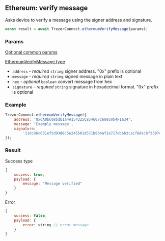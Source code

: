 ## Ethereum: verify message

Asks device to
verify a message using the signer address and signature.

```javascript
const result = await TrezorConnect.ethereumVerifyMessage(params);
```

### Params

[Optional common params](commonParams.md)

[EthereumVerifyMessage type](https://github.com/trezor/trezor-suite/blob/develop/packages/connect/src/types/api/ethereum/index.ts)

-   `address` - _required_ `string` signer address. "0x" prefix is optional
-   `message` - _required_ `string` signed message in plain text
-   `hex` - _optional_ `boolean` convert message from hex
-   `signature` - _required_ `string` signature in hexadecimal format. "0x" prefix is optional

### Example

```javascript
TrezorConnect.ethereumVerifyMessage({
    address: '0xdA0b608bdb1a4A154325C854607c68950b4F1a34',
    message: 'Example message',
    signature:
        '11dc86c631ef5d9388c5e245501d571b864af1a717cbbb3ca1f6dacbf330742957242aa52b36bbe7bb46dce6ff0ead0548cc5a5ce76d0aaed166fd40cb3fc6e51c',
});
```

### Result

Success type

```javascript
{
    success: true,
    payload: {
        message: "Message verified"
    }
}
```

Error

```javascript
{
    success: false,
    payload: {
        error: string // error message
    }
}
```
